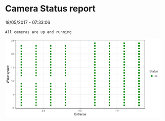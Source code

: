 Camera Status report
================
18/05/2017 - 07:33:06

    All cameras are up and running

![](camreport_files/figure-markdown_github/unnamed-chunk-2-1.png)
